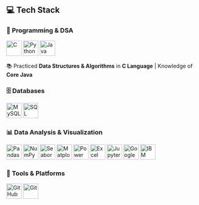 ## 💻 Tech Stack

### 🐍 Programming & DSA
<p align="left">
  <img src="https://cdn.jsdelivr.net/gh/devicons/devicon/icons/c/c-original.svg" alt="C" width="40" height="40"/>
  <img src="https://cdn.jsdelivr.net/gh/devicons/devicon/icons/python/python-original.svg" alt="Python" width="40" height="40"/>
  <img src="https://cdn.jsdelivr.net/gh/devicons/devicon/icons/java/java-original.svg" alt="Java" width="40" height="40"/>
</p>
<p>📚 Practiced <b>Data Structures & Algorithms</b> in <b>C Language</b> | Knowledge of <b>Core Java</b></p>

### 🗄️ Databases
<p align="left">
  <img src="https://cdn.jsdelivr.net/gh/devicons/devicon/icons/mysql/mysql-original.svg" alt="MySQL" width="40" height="40"/>
  <img src="https://img.icons8.com/color/48/000000/microsoft-sql-server.png" alt="SQL Server" width="40" height="40"/>
</p>

### 📊 Data Analysis & Visualization
<p align="left">
  <img src="https://cdn.jsdelivr.net/gh/devicons/devicon/icons/pandas/pandas-original.svg" alt="Pandas" width="40" height="40"/>
  <img src="https://cdn.jsdelivr.net/gh/devicons/devicon/icons/numpy/numpy-original.svg" alt="NumPy" width="40" height="40"/>
  <img src="https://seaborn.pydata.org/_images/logo-mark-lightbg.svg" alt="Seaborn" width="40" height="40"/>
  <img src="https://matplotlib.org/_static/logo_light.svg" alt="Matplotlib" width="40" height="40"/>
  <img src="https://img.icons8.com/color/48/000000/power-bi.png" alt="Power BI" width="40" height="40"/>
  <img src="https://img.icons8.com/color/48/000000/ms-excel.png" alt="Excel" width="40" height="40"/>
  <img src="https://cdn.jsdelivr.net/gh/devicons/devicon/icons/jupyter/jupyter-original.svg" alt="Jupyter Notebook" width="40" height="40"/>
  <img src="https://colab.research.google.com/img/colab_favicon_256px.png" alt="Google Colab" width="40" height="40"/>
  <img src="https://img.icons8.com/color/48/000000/ibm.png" alt="IBM Cognos Analytics" width="40" height="40"/>
</p>

### 🔧 Tools & Platforms
<p align="left">
  <img src="https://cdn.jsdelivr.net/gh/devicons/devicon/icons/github/github-original.svg" alt="GitHub" width="40" height="40"/>
  <img src="https://cdn.jsdelivr.net/gh/devicons/devicon/icons/git/git-original.svg" alt="Git" width="40" height="40"/>
</p>


<!---
ensha-alt/ensha-alt is a ✨ special ✨ repository because its `README.md` (this file) appears on your GitHub profile.
You can click the Preview link to take a look at your changes.
--->
